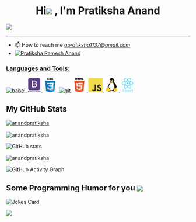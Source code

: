 <h1 align="center">Hi<img src="https://raw.githubusercontent.com/MartinHeinz/MartinHeinz/master/wave.gif" width="30px"> , I'm Pratiksha Anand</h1>

 <img src="https://64.media.tumblr.com/762e40897d93618393867de1fa19f162/tumblr_n1g3mwPVEP1qdezf9o1_500.gifv" width="250" /> <hr>

- 📫 How to reach me *apratiksha1137@gmail.com*
-  <a href="https://www.instagram.com/pratiksharameshanand/"><img src="https://img.shields.io/badge/Pratiksharameshanand-E4405F?style=for-the-badge&logo=instagram&logoColor=black" alt="Pratiksha Ramesh Anand" />
 
 <h3 align="left">Languages and Tools:</h3>
 
 <p align="left"> 
 <a href="https://babeljs.io/" target="_blank"><img src="https://www.vectorlogo.zone/logos/babeljs/babeljs-icon.svg" alt="babel" width="40" height="40"/> </a>  
  <a href="https://getbootstrap.com" target="_blank"> <img src="https://raw.githubusercontent.com/devicons/devicon/master/icons/bootstrap/bootstrap-plain-wordmark.svg" alt="bootstrap" width="40" height="40"/> </a> 
<!--   <a href="https://www.cprogramming.com/" target="_blank"> <img src="https://raw.githubusercontent.com/devicons/devicon/master/icons/c/c-original.svg" alt="c" width="40" height="40"/> </a>  -->
<!--   <a href="https://www.w3schools.com/cpp/" target="_blank"> <img src="https://raw.githubusercontent.com/devicons/devicon/master/icons/cplusplus/cplusplus-original.svg" alt="cplusplus" width="40" height="40"/> </a>  -->
  <a href="https://www.w3schools.com/css/" target="_blank"> <img src="https://raw.githubusercontent.com/devicons/devicon/master/icons/css3/css3-original-wordmark.svg" alt="css3" width="40" height="40"/> </a> 
<!--   <a href="https://firebase.google.com/" target="_blank"> <img src="https://www.vectorlogo.zone/logos/firebase/firebase-icon.svg" alt="firebase" width="40" height="40"/> </a> -->
  <a href="https://git-scm.com/" target="_blank"> <img src="https://www.vectorlogo.zone/logos/git-scm/git-scm-icon.svg" alt="git" width="40" height="40"/> </a> 
  <a href="https://www.w3.org/html/" target="_blank"> <img src="https://raw.githubusercontent.com/devicons/devicon/master/icons/html5/html5-original-wordmark.svg" alt="html5" width="40" height="40"/> </a> 
<!--   <a href="https://www.adobe.com/in/products/illustrator.html" target="_blank"> <img src="https://www.vectorlogo.zone/logos/adobe_illustrator/adobe_illustrator-icon.svg" alt="illustrator" width="40" height="40"/> </a> -->
  <a href="https://developer.mozilla.org/en-US/docs/Web/JavaScript" target="_blank"> <img src="https://raw.githubusercontent.com/devicons/devicon/master/icons/javascript/javascript-original.svg" alt="javascript" width="40" height="40"/> </a> 
  <a href="https://www.linux.org/" target="_blank"> <img src="https://raw.githubusercontent.com/devicons/devicon/master/icons/linux/linux-original.svg" alt="linux" width="40" height="40"/> </a>
 <a href="https://reactjs.org/" target="_blank"> <img src="https://raw.githubusercontent.com/devicons/devicon/master/icons/react/react-original-wordmark.svg" alt="react" width="40" height="40"/> </a>
 <!-- <a href="https://redux.js.org" target="_blank"> <img src="https://raw.githubusercontent.com/devicons/devicon/master/icons/redux/redux-original.svg" alt="redux" width="40" height="40"/> </a> -->
<!--  <a href="https://www.adobe.com/products/xd.html" target="_blank"> <img src="https://cdn.worldvectorlogo.com/logos/adobe-xd.svg" alt="xd" width="40" height="40"/> </a> </p>
 -->
<h2> My GitHub Stats </h2>

<p align="left"> <a href="https://github.com/anandpratiksha"><img src="https://github-profile-trophy.vercel.app/?username=anandpratiksha&theme=onedark" alt="anandpratiksha" /></a> </p>

<p><img align="center" src="https://github-readme-stats.vercel.app/api/top-langs?username=anandpratiksha&show_icons=true&locale=en&layout=compact&&theme=highcontrast" alt="anandpratiksha" /></p>


![GitHub stats](https://github-readme-stats.vercel.app/api?username=anandpratiksha&show_icons=true&count_private=true&&theme=highcontrast)  

 <span><img align="center" src="https://github-readme-streak-stats.herokuapp.com/?user=anandpratiksha&theme=highcontrast" alt="anandpratiksha" /></span>

![GitHub Activity Graph](https://activity-graph.herokuapp.com/graph?username=anandpratiksha&bg_color=000000&color=4fff67&line=4fff67&point=ffffff&area=true&hide_border=true)  

<h2> Some Programming Humor for you <img align ='center' src='https://media2.giphy.com/media/UQDSBzfyiBKvgFcSTw/giphy.gif?cid=ecf05e47p3cd513axbek3f56ti3jzizq8hincw20jauyyfyw&rid=giphy.gif' width = '75px'></h2>

![Jokes Card](https://readme-jokes.vercel.app/api?theme=dark)

<img src="https://thumbs.gfycat.com/SpeedyMealyCornsnake-size_restricted.gif" width="250" />



